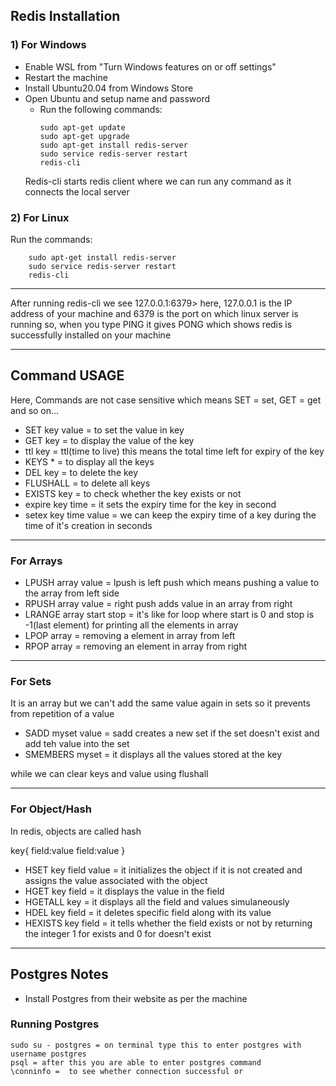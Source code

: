 ## Redis Installation

### 1) For Windows
- Enable WSL from "Turn Windows features on or off settings"
- Restart the machine
- Install Ubuntu20.04 from Windows Store
- Open Ubuntu and setup name and password
	- Run the following commands:
		```
		sudo apt-get update
		sudo apt-get upgrade
		sudo apt-get install redis-server
		sudo service redis-server restart
		redis-cli
		```
	Redis-cli starts redis client where we can run any command as it connects the local server

### 2) For Linux
Run the commands:

		sudo apt-get install redis-server
		sudo service redis-server restart
		redis-cli

-----------------------------------------------------------------------

After running redis-cli we see
127.0.0.1:6379> here, 127.0.0.1 is the IP address of your machine and 6379 is the port on which linux server is running
so, when you type PING it gives PONG which shows redis is successfully installed on your machine

-----------------------------------------------------------------------

## Command USAGE

Here, Commands are not case sensitive which means SET = set, GET = get and so on...

- SET key value = to set the value in key
- GET key = to display the value of the key
- ttl key = ttl(time to live) this means the total time left for expiry of the key
- KEYS * = to display all the keys
- DEL key = to delete the key 
- FLUSHALL = to delete all keys
- EXISTS key = to check whether the key exists or not
- expire key time = it sets the expiry time for the key in second
- setex key time value = we can keep the expiry time of a key during the time of it's creation in seconds
	
-----------------------------------------------------------------------

### For Arrays

- LPUSH array value = lpush is left push which means pushing a value to the array from left side
- RPUSH array value = right push adds value in an array from right
- LRANGE array start stop = it's like for loop where start is 0 and stop is -1(last element) for printing all the elements in array
- LPOP array = removing a element in array from left
- RPOP array = removing an element in array from right

-----------------------------------------------------------------------


### For Sets

It is an array but we can't add the same value again in sets so it prevents from repetition of a value

- SADD myset value = sadd creates a new set if the set doesn't exist and add teh value into the set
- SMEMBERS myset = it displays all the values stored at the key

while we can clear keys and value using flushall

-----------------------------------------------------------------------

### For Object/Hash

In redis, objects are called hash

key{
	field:value
	field:value
}

- HSET key field value = it initializes the object if it is not created and assigns the value associated with the object
- HGET key field = it displays the value in the field
- HGETALL key = it displays all the field and values simulaneously
- HDEL key field = it deletes specific field along with its value
- HEXISTS key field = it tells whether the field exists or not by returning the integer 1 for exists and 0 for doesn't exist

-----------------------------------------------------------------------

## Postgres Notes

- Install Postgres from their website as per the machine

### Running Postgres
	sudo su - postgres = on terminal type this to enter postgres with username postgres
	psql = after this you are able to enter postgres command
	\conninfo =  to see whether connection successful or
